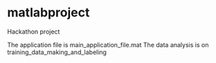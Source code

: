 # matlabproject
Hackathon project

The application file is main_application_file.mat
The data analysis is on training_data_making_and_labeling
